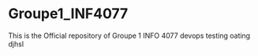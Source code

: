 # Groupe1_INF4077
This is the Official repository of Groupe 1 INFO 4077 
devops testing
oating
djhsl
